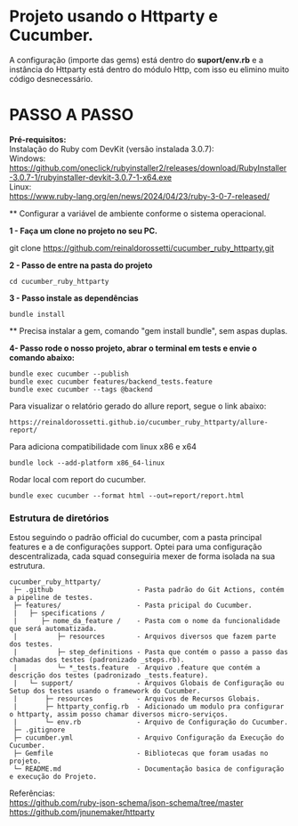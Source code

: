 # Projeto usando o Httparty e Cucumber.  

A configuração (importe das gems) está dentro do **suport/env.rb** e a instância do Httparty está dentro do módulo Http, com isso eu elimino muito código desnecessário.

# PASSO A PASSO  

**Pré-requisitos:**  
Instalação do Ruby com DevKit (versão instalada 3.0.7):  
Windows:  
https://github.com/oneclick/rubyinstaller2/releases/download/RubyInstaller-3.0.7-1/rubyinstaller-devkit-3.0.7-1-x64.exe  
Linux:  
https://www.ruby-lang.org/en/news/2024/04/23/ruby-3-0-7-released/  

** Configurar a variável de ambiente conforme o sistema operacional.

**1 - Faça um clone no projeto no seu PC.**

git clone https://github.com/reinaldorossetti/cucumber_ruby_httparty.git

**2 - Passo de entre na pasta do projeto**
```
cd cucumber_ruby_httparty
```
**3 - Passo instale as dependências**
```
bundle install
```
** Precisa instalar a gem, comando "gem install bundle", sem aspas duplas.

**4- Passo rode o nosso projeto, abrar o terminal em tests e envie o comando abaixo:**

```
bundle exec cucumber --publish 
bundle exec cucumber features/backend_tests.feature
bundle exec cucumber --tags @backend
```
Para visualizar o relatório gerado do allure report, segue o link abaixo:
```
https://reinaldorossetti.github.io/cucumber_ruby_httparty/allure-report/
```
Para adiciona compatibilidade com linux x86 e x64
```
bundle lock --add-platform x86_64-linux
```
Rodar local com report do cucumber.
```
bundle exec cucumber --format html --out=report/report.html
```

### Estrutura de diretórios
Estou seguindo o padrão official do cucumber, com a pasta principal features e a de configurações support.
Optei para uma configuração descentralizada, cada squad conseguiria mexer de forma isolada na sua estrutura.

```
cucumber_ruby_httparty/  
 ├─ .github                     - Pasta padrão do Git Actions, contém a pipeline de testes.
 ├─ features/                   - Pasta pricipal do Cucumber.
 |   ├─ specifications /
 |      ├─ nome_da_feature /    - Pasta com o nome da funcionalidade que será automatizada.
 |          ├─ resources        - Arquivos diversos que fazem parte dos testes.
 |          ├─ step_definitions - Pasta que contém o passo a passo das chamadas dos testes (padronizado _steps.rb).
 |          └─ *_tests.feature  - Arquivo .feature que contém a descrição dos testes (padronizado _tests.feature).  
 |   └─ support/                - Arquivos Globais de Configuração ou Setup dos testes usando o framework do Cucumber.  
 |       ├─ resources           - Arquivos de Recursos Globais. 
 |       ├─ httparty_config.rb  - Adicionado um modulo pra configurar o httparty, assim posso chamar diversos micro-serviços.
 |       └─ env.rb              - Arquivo de Configuração do Cucumber.  
 ├─ .gitignore 
 ├─ cucumber.yml                - Arquivo Configuração da Execução do Cucumber.
 ├─ Gemfile                     - Bibliotecas que foram usadas no projeto.
 └─ README.md                   - Documentação basica de configuração e execução do Projeto.
```

Referências:  
https://github.com/ruby-json-schema/json-schema/tree/master  
https://github.com/jnunemaker/httparty  
